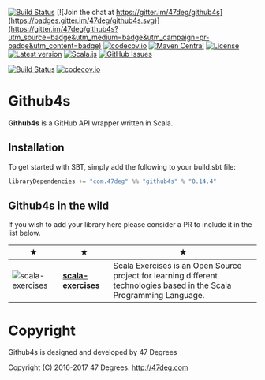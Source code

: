 
[comment]: # (Start Badges)

[![Build Status](https://travis-ci.org/47deg/github4s.svg?branch=master)](https://travis-ci.org/47deg/github4s) [![Join the chat at https://gitter.im/47deg/github4s](https://badges.gitter.im/47deg/github4s.svg)](https://gitter.im/47deg/github4s?utm_source=badge&utm_medium=badge&utm_campaign=pr-badge&utm_content=badge) [![codecov.io](http://codecov.io/github/47deg/github4s/coverage.svg?branch=master)](http://codecov.io/github/47deg/github4s?branch=master) [![Maven Central](https://img.shields.io/badge/maven%20central-0.14.4-green.svg)](https://maven-badges.herokuapp.com/maven-central/com.47deg/github4s) [![License](https://img.shields.io/badge/license-Apache%202-blue.svg)](https://raw.githubusercontent.com/47deg/github4s/master/LICENSE) [![Latest version](https://index.scala-lang.org/47deg/github4s/github4s/latest.svg)](https://index.scala-lang.org/47deg/github4s/github4s) [![Scala.js](http://scala-js.org/assets/badges/scalajs-0.6.15.svg)](http://scala-js.org) [![GitHub Issues](https://img.shields.io/github/issues/47deg/github4s.svg)](https://github.com/47deg/github4s/issues)

[comment]: # (End Badges)
[comment]: # (Start Badges)

[![Build Status](https://travis-ci.org/47deg/github4s.svg?branch=master)](https://travis-ci.org/47deg/github4s)
[![codecov.io](http://codecov.io/github/47deg/github4s/coverage.svg?branch=master)](http://codecov.io/github/47deg/github4s?branch=master)

[comment]: # (End Badges)

Github4s
=============

**Github4s** is a GitHub API wrapper written in Scala.

## Installation

To get started with SBT, simply add the following to your build.sbt file:

[comment]: # (Start Replace)

```scala
libraryDependencies += "com.47deg" %% "github4s" % "0.14.4"
```

[comment]: # (End Replace)

## Github4s in the wild

If you wish to add your library here please consider a PR to include it in the list below.

★ | ★ | ★
--- | --- | ---
![scala-exercises](https://www.scala-exercises.org/assets/images/navbar_brand.svg) | [**scala-exercises**](https://www.scala-exercises.org/) | Scala Exercises is an Open Source project for learning different technologies based in the Scala Programming Language.

[comment]: # (Start Copyright)
# Copyright

Github4s is designed and developed by 47 Degrees

Copyright (C) 2016-2017 47 Degrees. <http://47deg.com>

[comment]: # (End Copyright)